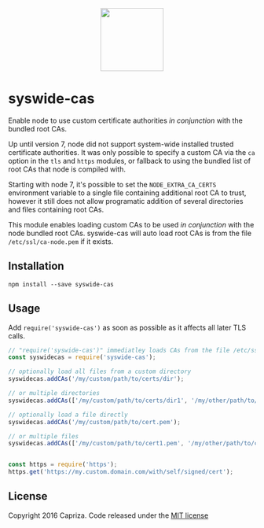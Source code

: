 <div align="center"><img src="https://capriza.github.io/images/logos/logos-cert.svg" height="128" /></div>

syswide-cas
===

Enable node to use custom certificate authorities _in conjunction_ with the bundled root CAs.

Up until version 7, node did not support system-wide installed trusted certificate authorities. It was only possible to specify a custom 
CA via the `ca` option in the `tls` and `https` modules, or fallback to using the bundled list of root CAs that 
node is compiled with. 

Starting with node 7, it's possible to set the `NODE_EXTRA_CA_CERTS` environment variable to a single file containing additional root CA
to trust, however it still does not allow programatic addition of several directories and files containing root CAs.

This module enables loading custom CAs to be used _in conjunction_ with the node bundled root CAs.
syswide-cas will auto load root CAs is from the file `/etc/ssl/ca-node.pem` if it exists.


## Installation

```
npm install --save syswide-cas
```

## Usage

Add `require('syswide-cas')` as soon as possible as it affects all later TLS calls. 

```javascript
// "require('syswide-cas')" immediatley loads CAs from the file /etc/ssl/ca-node.pem if it exists
const syswidecas = require('syswide-cas');

// optionally load all files from a custom directory
syswidecas.addCAs('/my/custom/path/to/certs/dir');

// or multiple directories
syswidecas.addCAs(['/my/custom/path/to/certs/dir1', '/my/other/path/to/certs/dir2']);

// optionally load a file directly
syswidecas.addCAs('/my/custom/path/to/cert.pem');

// or multiple files
syswidecas.addCAs(['/my/custom/path/to/cert1.pem', '/my/other/path/to/cert2.pem']);


const https = require('https');
https.get('https://my.custom.domain.com/with/self/signed/cert');

```

## License

Copyright 2016 Capriza. Code released under the [MIT license](LICENSE.md)


